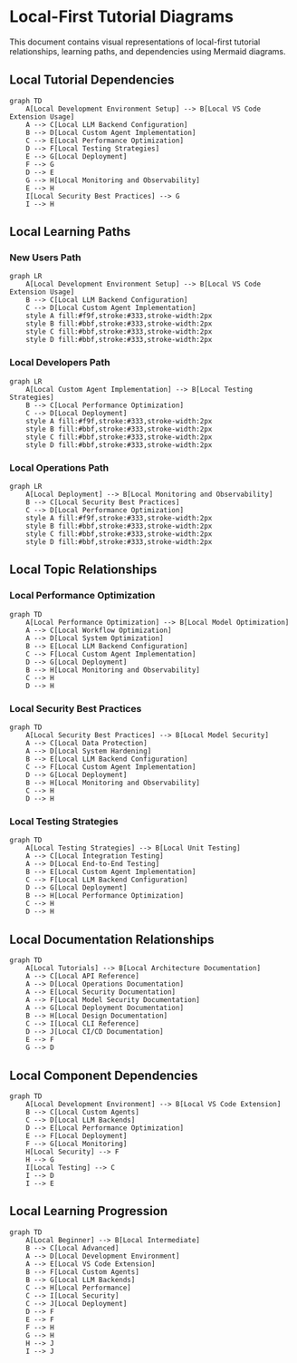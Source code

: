 # Local-First Tutorial Diagrams

This document contains visual representations of local-first tutorial relationships, learning paths, and dependencies using Mermaid diagrams.

## Local Tutorial Dependencies

```mermaid
graph TD
    A[Local Development Environment Setup] --> B[Local VS Code Extension Usage]
    A --> C[Local LLM Backend Configuration]
    B --> D[Local Custom Agent Implementation]
    C --> E[Local Performance Optimization]
    D --> F[Local Testing Strategies]
    E --> G[Local Deployment]
    F --> G
    D --> E
    G --> H[Local Monitoring and Observability]
    E --> H
    I[Local Security Best Practices] --> G
    I --> H
```

## Local Learning Paths

### New Users Path
```mermaid
graph LR
    A[Local Development Environment Setup] --> B[Local VS Code Extension Usage]
    B --> C[Local LLM Backend Configuration]
    C --> D[Local Custom Agent Implementation]
    style A fill:#f9f,stroke:#333,stroke-width:2px
    style B fill:#bbf,stroke:#333,stroke-width:2px
    style C fill:#bbf,stroke:#333,stroke-width:2px
    style D fill:#bbf,stroke:#333,stroke-width:2px
```

### Local Developers Path
```mermaid
graph LR
    A[Local Custom Agent Implementation] --> B[Local Testing Strategies]
    B --> C[Local Performance Optimization]
    C --> D[Local Deployment]
    style A fill:#f9f,stroke:#333,stroke-width:2px
    style B fill:#bbf,stroke:#333,stroke-width:2px
    style C fill:#bbf,stroke:#333,stroke-width:2px
    style D fill:#bbf,stroke:#333,stroke-width:2px
```

### Local Operations Path
```mermaid
graph LR
    A[Local Deployment] --> B[Local Monitoring and Observability]
    B --> C[Local Security Best Practices]
    C --> D[Local Performance Optimization]
    style A fill:#f9f,stroke:#333,stroke-width:2px
    style B fill:#bbf,stroke:#333,stroke-width:2px
    style C fill:#bbf,stroke:#333,stroke-width:2px
    style D fill:#bbf,stroke:#333,stroke-width:2px
```

## Local Topic Relationships

### Local Performance Optimization
```mermaid
graph TD
    A[Local Performance Optimization] --> B[Local Model Optimization]
    A --> C[Local Workflow Optimization]
    A --> D[Local System Optimization]
    B --> E[Local LLM Backend Configuration]
    C --> F[Local Custom Agent Implementation]
    D --> G[Local Deployment]
    B --> H[Local Monitoring and Observability]
    C --> H
    D --> H
```

### Local Security Best Practices
```mermaid
graph TD
    A[Local Security Best Practices] --> B[Local Model Security]
    A --> C[Local Data Protection]
    A --> D[Local System Hardening]
    B --> E[Local LLM Backend Configuration]
    C --> F[Local Custom Agent Implementation]
    D --> G[Local Deployment]
    B --> H[Local Monitoring and Observability]
    C --> H
    D --> H
```

### Local Testing Strategies
```mermaid
graph TD
    A[Local Testing Strategies] --> B[Local Unit Testing]
    A --> C[Local Integration Testing]
    A --> D[Local End-to-End Testing]
    B --> E[Local Custom Agent Implementation]
    C --> F[Local LLM Backend Configuration]
    D --> G[Local Deployment]
    B --> H[Local Performance Optimization]
    C --> H
    D --> H
```

## Local Documentation Relationships

```mermaid
graph TD
    A[Local Tutorials] --> B[Local Architecture Documentation]
    A --> C[Local API Reference]
    A --> D[Local Operations Documentation]
    A --> E[Local Security Documentation]
    A --> F[Local Model Security Documentation]
    A --> G[Local Deployment Documentation]
    B --> H[Local Design Documentation]
    C --> I[Local CLI Reference]
    D --> J[Local CI/CD Documentation]
    E --> F
    G --> D
```

## Local Component Dependencies

```mermaid
graph TD
    A[Local Development Environment] --> B[Local VS Code Extension]
    B --> C[Local Custom Agents]
    C --> D[Local LLM Backends]
    D --> E[Local Performance Optimization]
    E --> F[Local Deployment]
    F --> G[Local Monitoring]
    H[Local Security] --> F
    H --> G
    I[Local Testing] --> C
    I --> D
    I --> E
```

## Local Learning Progression

```mermaid
graph TD
    A[Local Beginner] --> B[Local Intermediate]
    B --> C[Local Advanced]
    A --> D[Local Development Environment]
    A --> E[Local VS Code Extension]
    B --> F[Local Custom Agents]
    B --> G[Local LLM Backends]
    C --> H[Local Performance]
    C --> I[Local Security]
    C --> J[Local Deployment]
    D --> F
    E --> F
    F --> H
    G --> H
    H --> J
    I --> J
``` 